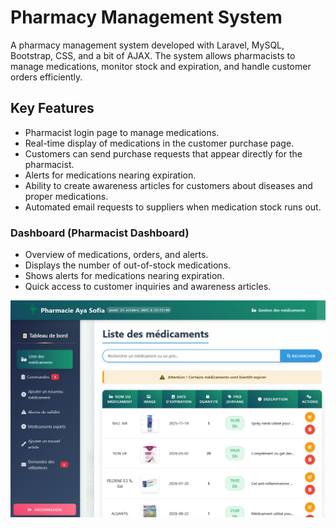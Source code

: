 # Pharmacy Management System

A pharmacy management system developed with Laravel, MySQL, Bootstrap, CSS, and a bit of AJAX. 
The system allows pharmacists to manage medications, monitor stock and expiration, and handle customer orders efficiently.


## Key Features

- Pharmacist login page to manage medications.
- Real-time display of medications in the customer purchase page.
- Customers can send purchase requests that appear directly for the pharmacist.
- Alerts for medications nearing expiration.
- Ability to create awareness articles for customers about diseases and proper medications.
- Automated email requests to suppliers when medication stock runs out.

### Dashboard (Pharmacist Dashboard)

- Overview of medications, orders, and alerts.
- Displays the number of out-of-stock medications.
- Shows alerts for medications nearing expiration.
- Quick access to customer inquiries and awareness articles.

![Dashboard Screenshot](docs/screenshots/dashboard.png)